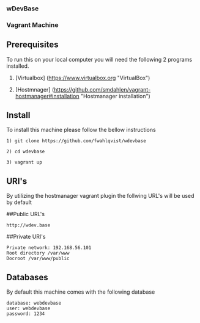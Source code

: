### wDevBase

### Vagrant Machine

## Prerequisites

To run this on your local computer you will need the following 2 programs installed.

1) [Virtualbox] (https://www.virtualbox.org "VirtualBox")

2) [Hostmnager] (https://github.com/smdahlen/vagrant-hostmanager#installation "Hostmanager installation")

 
## Install 

To install this machine please follow the bellow instructions

    1) git clone https://github.com/fwahlqvist/wdevbase

    2) cd wdevbase

    3) vagrant up
    

## URI's

By utilizing the hostmanager vagrant plugin the follwing URL's will be used by default

##Public URL's
    
    http://wdev.base 
    
  
##Private URI's
    
    Private network: 192.168.56.101
    Root directory /var/www
    Docroot /var/www/public

## Databases
    
By default this machine comes with the following database

    database: webdevbase
    user: webdevbase
    password: 1234